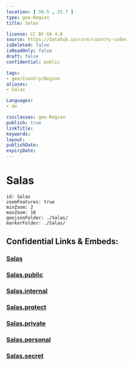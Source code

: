 ```yaml
---
location: [ 56.5 , 25.7 ] 
type: geo-Region
title: Salas

license: CC BY-SA 4.0
source: https://datahub.io/core/country-codes
isDeleted: false
isReadOnly: false
draft: false
confidential: public

tags:
- geo/Country/Region
aliases:
- Salas

Languages:
- de

cssclasses: geo-Region
publish: true
linkTitle: 
keywords: 
layout: 
publishDate: 
expiryDate: 
---
```


# Salas

```leaflet
id: Salas
zoomFeatures: true 
minZoom: 2 
maxZoom: 18
geojsonFolder: ./Salas/
markerFolder: ./Salas/
```


## Confidential Links & Embeds: 

### [Salas](/_Standards/Earth/Continent/Europe/Europe~North/Latvia/Counties/Salas.md) 

### [Salas.public](/_public/Earth/Continent/Europe/Europe~North/Latvia/Counties/Salas.public.md) 

### [Salas.internal](/_internal/Earth/Continent/Europe/Europe~North/Latvia/Counties/Salas.internal.md) 

### [Salas.protect](/_protect/Earth/Continent/Europe/Europe~North/Latvia/Counties/Salas.protect.md) 

### [Salas.private](/_private/Earth/Continent/Europe/Europe~North/Latvia/Counties/Salas.private.md) 

### [Salas.personal](/_personal/Earth/Continent/Europe/Europe~North/Latvia/Counties/Salas.personal.md) 

### [Salas.secret](/_secret/Earth/Continent/Europe/Europe~North/Latvia/Counties/Salas.secret.md)

